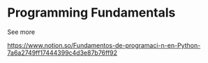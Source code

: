 # Programming Fundamentals

See more

https://www.notion.so/Fundamentos-de-programaci-n-en-Python-7a6a2749ff17444399c4d3e87b76ff92
